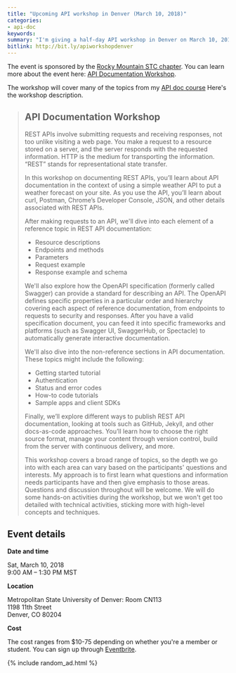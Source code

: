 ```yaml
---
title: "Upcoming API workshop in Denver (March 10, 2018)"
categories:
- api-doc
keywords:
summary: "I'm giving a half-day API workshop in Denver on March 10, 2018. Topics in the workshop will include  reference API content (endpoints, parameters, requests, etc.), non-reference topics (status and error codes, rate limiting, getting started, sample apps), creating an OpenAPI specification and Swagger UI output, and publishing tools for API docs (from static site generators to hosted platforms designed for APIs)."
bitlink: http://bit.ly/apiworkshopdenver
---
```


The event is sponsored by the [Rocky Mountain STC chapter](http://www.stcrmc.org/). You can learn more about the event here: [API Documentation Workshop](https://www.eventbrite.com/e/api-documentation-workshop-tickets-42621663543).

The workshop will cover many of the topics from my [API doc course](http://idratherbewriting.com/learnapidoc/) Here's the workshop description.

> ## API Documentation Workshop
>
> REST APIs involve submitting requests and receiving responses, not too unlike visiting a web page. You make a request to a resource stored on a server, and the server responds with the requested information. HTTP is the medium for transporting the information. “REST” stands for representational state transfer.
>
> In this workshop on documenting REST APIs, you’ll learn about API documentation in the context of using a simple weather API to put a weather forecast on your site. As you use the API, you’ll learn about curl, Postman, Chrome’s Developer Console, JSON, and other details associated with REST APIs.
>
> After making requests to an API, we'll dive into each element of a reference topic in REST API documentation:
>
> * Resource descriptions
> * Endpoints and methods
> * Parameters
> * Request example
> * Response example and schema
>
> We'll also explore how the OpenAPI specification (formerly called Swagger) can provide a standard for describing an API. The OpenAPI defines specific properties in a particular order and hierarchy covering each aspect of reference documentation, from endpoints to requests to security and responses. After you have a valid specification document, you can feed it into specific frameworks and platforms (such as Swagger UI, SwaggerHub, or Spectacle) to automatically generate interactive documentation.
>
> We'll also dive into the non-reference sections in API documentation. These topics might include the following:
>
> * Getting started tutorial
> * Authentication
> * Status and error codes
> * How-to code tutorials
> * Sample apps and client SDKs
>
> Finally, we’ll explore different ways to publish REST API documentation, looking at tools such as GitHub, Jekyll, and other docs-as-code approaches. You’ll learn how to choose the right source format, manage your content through version control, build from the server with continuous delivery, and more.
>
> This workshop covers a broad range of topics, so the depth we go into with each area can vary based on the participants' questions and interests. My approach is to first learn what questions and information needs participants have and then give emphasis to those areas. Questions and discussion throughout will be welcome. We will do some hands-on activities during the workshop, but we won't get too detailed with technical activities, sticking more with high-level concepts and techniques.

## Event details

**Date and time**

Sat, March 10, 2018<br/>
9:00 AM – 1:30 PM MST

**Location**

Metropolitan State University of Denver: Room CN113 <br/>
1198 11th Street<br/>
Denver, CO 80204<br/>

**Cost**

The cost ranges from $10-75 depending on whether you're a member or student. You can sign up through [Eventbrite](https://www.eventbrite.com/e/api-documentation-workshop-tickets-42621663543).

{% include random_ad.html %}
